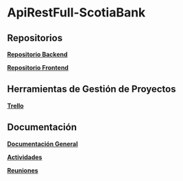 # ApiRestFull-ScotiaBank

## Repositorios
**[Repositorio Backend](https://github.com/jsliscano/Scotia-Tech-Teacher-Form-Backend)**

**[Repositorio Frontend](https://github.com/GORENTFUC/Scotia-Tech-Frontend-V2)**

## Herramientas de Gestión de Proyectos
**[Trello](https://trello.com/invite/b/66c913d5991331928ae69015/ATTIeedd7b25ab7b36abb40fcb8711153adaEC126369/cronograma)**

## Documentación
**[Documentación General](https://drive.google.com/drive/folders/14kjL62D46ODqVJ9jJHh4lrKOPw4EoBul?usp=sharing)**

**[Actividades](https://drive.google.com/drive/folders/1HAFrCPatqQAAgvqkEdDHMYqnxxfLytbj?usp=sharing)**

**[Reuniones](https://drive.google.com/drive/folders/18Pg-HU4y-5PxmXnJW9aVK-vtqEzoT-kT?usp=sharing)**

